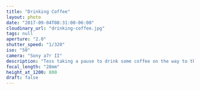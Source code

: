 ```yaml
---
title: "Drinking Coffee"
layout: photo
date: "2017-09-04T08:31:00-06:00"
cloudinary_url: "drinking-coffee.jpg"
tags: null
aperture: "2.0"
shutter_speed: "1/320"
iso: "50"
camera: "Sony a7r II"
description: "Tess taking a pause to drink some coffee on the way to the museum."
focal_length: "28mm"
height_at_1200: 800
draft: false
---
```


